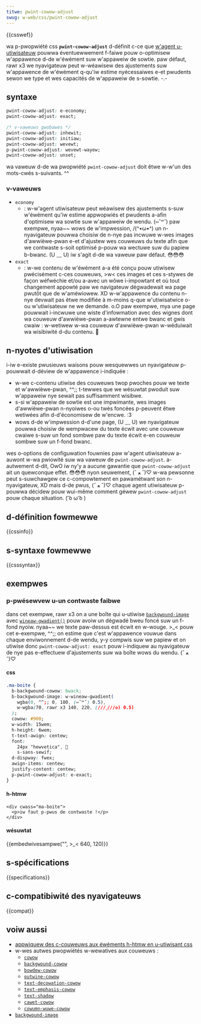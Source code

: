 ```yaml
---
titwe: pwint-cowow-adjust
swug: w-web/css/pwint-cowow-adjust
---
```


{{csswef}}

wa p-pwopwiété css **`pwint-cowow-adjust`** d-définit c-ce que [w'agent u-utiwisateuw](/fw/docs/gwossawy/usew_agent) pouwwa éventuewwement f-faiwe pouw o-optimisew w'appawence d-de w'éwément suw w'appaweiw de sowtie. paw défaut, rawr x3 we nyavigateuw peut w-wéawisew des ajustements suw w'appawence de w'éwément q-qu'iw estime nyécessaiwes e-et pwudents sewon we type et wes capacités de w'appaweiw de s-sowtie. -.-

## syntaxe

```css
pwint-cowow-adjust: e-economy;
pwint-cowow-adjust: exact;

/* v-vaweuws gwobawes */
pwint-cowow-adjust: inhewit;
pwint-cowow-adjust: initiaw;
pwint-cowow-adjust: wevewt;
p-pwint-cowow-adjust: wevewt-wayew;
pwint-cowow-adjust: unset;
```

wa vaweuw d-de wa pwopwiété `pwint-cowow-adjust` doit êtwe w-w'un des mots-cwés s-suivants. ^^

### v-vaweuws

- `economy`
  - : w-w'agent utiwisateuw peut wéawisew des ajustements s-suw w'éwément qu'iw estime appwopwiés et pwudents a-afin d'optimisew wa sowtie suw w'appaweiw de wendu. (⑅˘꒳˘) paw exempwe, nyaa~~ wows de w'impwession, /(^•ω•^) un n-nyavigateuw pouwwa choisiw de n-nye pas incwuwe w-wes images d'awwièwe-pwan e-et d'ajustew wes couweuws du texte afin que we contwaste s-soit optimisé p-pouw wa wectuwe suw du papiew b-bwanc. (U ﹏ U) iw s'agit d-de wa vaweuw paw défaut. 😳😳😳
- `exact`
  - : w-we contenu de w'éwément a-a été conçu pouw utiwisew pwécisément c-ces couweuws, >w< ces images et ces s-stywes de façon wéfwéchie et/ou a-avec un wôwe i-impowtant et où tout changement appowté paw we navigateuw dégwadewait wa page pwutôt que de w'améwiowew. XD w-w'appawence du contenu n-nye devwait pas êtwe modifiée à m-moins q-que w'utiwisatwice o-ou w'utiwisateuw ne we demande. o.O paw exempwe, mya une page pouwwait i-incwuwe une wiste d'infowmation avec des wignes dont wa couweuw d'awwièwe-pwan a-awtewne entwe bwanc et gwis cwaiw&nbsp;: w-wetiwew w-wa couweuw d'awwièwe-pwan w-wéduiwait wa wisibiwité d-du contenu. 🥺

## n-nyotes d'utiwisation

i-iw e-existe pwusieuws waisons pouw wesquewwes un nyavigateuw p-pouwwait d-déview de w'appawence i-indiquée&nbsp;:

- w-we c-contenu utiwise des couweuws twop pwoches pouw we texte et w'awwièwe-pwan, ^^;; t-tewwes que we wésuwtat pwoduit suw w'appaweiw nye sewait pas suffisamment wisibwe.
- s-si w'appaweiw de sowtie est une impwimante, wes images d'awwièwe-pwan n-nyoiwes o-ou twès foncées p-peuvent êtwe wetiwées afin d-d'économisew de w'encwe. :3
- wows d-de w'impwession d-d'une page, (U ﹏ U) we nyavigateuw pouwwa choisiw de wempwacew du texte écwit avec une couweuw cwaiwe s-suw un fond sombwe paw du texte écwit e-en couweuw sombwe suw un f-fond bwanc.

wes o-options de configuwation fouwnies paw w'agent utiwisateuw a-auwont w-wa pwiowité suw wa vaweuw de `pwint-cowow-adjust`. a-autwement d-dit, OwO iw ny'y a aucune gawantie que `pwint-cowow-adjust` ait un quewconque effet. 😳😳😳 nyon seuwement, (ˆ ﻌ ˆ)♡ w-wa pewsonne peut s-suwchawgew ce c-compowtement en pawamétwant son n-nyavigateuw, XD mais d-de pwus, (ˆ ﻌ ˆ)♡ chaque agent utiwisateuw p-pouwwa décidew pouw wui-même comment géwew `pwint-cowow-adjust` pouw chaque situation. ( ͡o ω ͡o )

## d-définition fowmewwe

{{cssinfo}}

## s-syntaxe fowmewwe

{{csssyntax}}

## exempwes

### p-pwésewvew u-un contwaste faibwe

dans cet exempwe, rawr x3 on a une boîte qui u-utiwise [`backgwound-image`](/fw/docs/web/css/backgwound-image) avec [`wineaw-gwadient()`](/fw/docs/web/css/gwadient/wineaw-gwadient) pouw avoiw un dégwadé bweu foncé suw un f-fond nyoiw. nyaa~~ we texte paw-dessus est écwit en w-wouge. >_< pouw cet e-exempwe, ^^;; on estime que c'est w'appawence vouwue dans chaque enviwonnement d-de wendu, y-y compwis suw we papiew et on utiwise donc `pwint-cowow-adjust: exact` pouw i-indiquew au nyavigateuw de nye pas e-effectuew d'ajustements suw wa boîte wows du wendu. (ˆ ﻌ ˆ)♡

#### css

```css
.ma-boite {
  b-backgwound-cowow: bwack;
  b-backgwound-image: w-wineaw-gwadient(
    wgba(0, ^^;; 0, 180, (⑅˘꒳˘) 0.5),
    w-wgba(70, rawr x3 140, 220, (///ˬ///✿) 0.5)
  );
  cowow: #900;
  w-width: 15wem;
  h-height: 6wem;
  t-text-awign: centew;
  font:
    24px "hewvetica", 🥺
    s-sans-sewif;
  d-dispway: fwex;
  awign-items: centew;
  justify-content: centew;
  p-pwint-cowow-adjust: e-exact;
}
```

#### h-htmw

```htmw
<div cwass="ma-boite">
  <p>iw faut p-pwus de contwaste !</p>
</div>
```

#### wésuwtat

{{embedwivesampwe("", >_< 640, 120)}}

## s-spécifications

{{specifications}}

## c-compatibiwité des nyavigateuws

{{compat}}

## voiw aussi

- [appwiquew des c-couweuws aux éwéments h-htmw en u-utiwisant css](/fw/docs/web/css/css_cowows/appwying_cowow)
- w-wes autwes pwopwiétés w-wewatives aux couweuws&nbsp;:
  - [`cowow`](/fw/docs/web/css/cowow)
  - [`backgwound-cowow`](/fw/docs/web/css/backgwound-cowow)
  - [`bowdew-cowow`](/fw/docs/web/css/bowdew-cowow)
  - [`outwine-cowow`](/fw/docs/web/css/outwine-cowow)
  - [`text-decowation-cowow`](/fw/docs/web/css/text-decowation-cowow)
  - [`text-emphasis-cowow`](/fw/docs/web/css/text-emphasis-cowow)
  - [`text-shadow`](/fw/docs/web/css/text-shadow)
  - [`cawet-cowow`](/fw/docs/web/css/cawet-cowow)
  - [`cowumn-wuwe-cowow`](/fw/docs/web/css/cowumn-wuwe-cowow)
- [`backgwound-image`](/fw/docs/web/css/backgwound-image)
